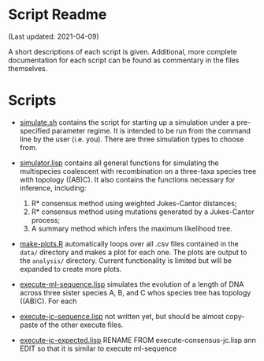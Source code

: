 # Script Readme
(Last updated: 2021-04-09)

A short descriptions of each script is given. Additional, more complete
documentation for each script can be found as commentary in the files
themselves.

# Scripts
* [simulate.sh](simulate.sh) contains the script for starting up a simulation
  under a pre-specified parameter regime. It is intended to be run from the
  command line by the user (i.e. you). There are three simulation types to
  choose from.

* [simulator.lisp](simulator.lisp) contains all general functions for simulating
  the multispecies coalescent with recombination on a three-taxa species tree with
  topology ((AB)C). It also contains the functions necessary for inference,
  including:
     1. R* consensus method using weighted Jukes-Cantor distances;
     2. R* consensus method using mutations generated by a Jukes-Cantor process;
     3. A summary method which infers the maximum likelihood tree.

* [make-plots.R](make-plots.R) automatically loops over all .csv files contained
  in the `data/` directory and makes a plot for each one. The plots are output
  to the `analysis/` directory. Current functionality is limited but will be
  expanded to create more plots.

* [execute-ml-sequence.lisp](execute-ml-consensus.lisp) simulates the evolution
  of a length of DNA across three sister species A, B, and C whos species tree
  has topology ((AB)C). For each

* [execute-jc-sequence.lisp](execute-jc-sequence.lisp) not written yet, but
  should be almost copy-paste of the other execute files.

* [execute-jc-expected.lisp](execute-jc-expected.lisp) RENAME FROM
  execute-consensus-jc.lisp ann EDIT so that it is similar to execute
  ml-sequence

